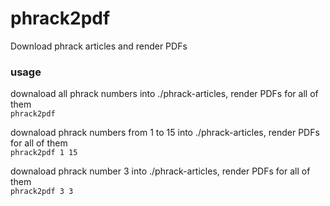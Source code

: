 # phrack2pdf
Download phrack articles and render PDFs

### usage

downaload all phrack numbers into ./phrack-articles, render PDFs for all of them  
`phrack2pdf`  

downaload phrack numbers from 1 to 15 into ./phrack-articles, render PDFs for all of them  
`phrack2pdf 1 15`  

downaload phrack number 3 into ./phrack-articles, render PDFs for all of them  
`phrack2pdf 3 3`  

